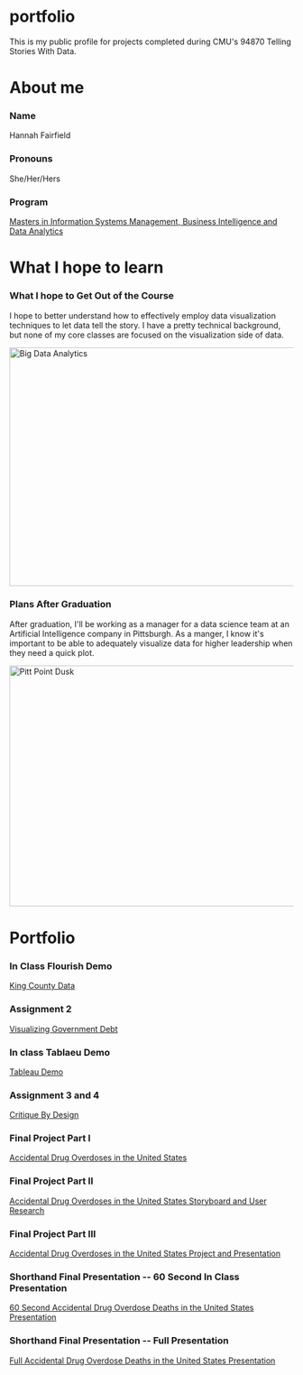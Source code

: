 # portfolio
This is my public profile for projects completed during CMU's 94870 Telling Stories With Data.

# About me
### Name
Hannah Fairfield
### Pronouns
She/Her/Hers
### Program
[Masters in Information Systems Management, Business Intelligence and Data Analytics](https://www.heinz.cmu.edu/programs/information-systems-management-master/bida)


# What I hope to learn
### What I hope to Get Out of the Course
I hope to better understand how to effectively employ data visualization techniques to let data tell the story. I have a pretty technical background, but none of my core classes are focused on the visualization side of data.

<a data-flickr-embed="true" href="https://www.flickr.com/photos/154327684@N05/47489033841" title="Big Data Analytics"><img src="https://live.staticflickr.com/7882/47489033841_c5acbe0779_z.jpg" width="640" height="423" alt="Big Data Analytics"></a><script async src="//embedr.flickr.com/assets/client-code.js" charset="utf-8"></script>

### Plans After Graduation
After graduation, I'll be working as a manager for a data science team at an Artificial Intelligence company in Pittsburgh. As a manger, I know it's important to be able to adequately visualize data for higher leadership when they need a quick plot. 

<a data-flickr-embed="true" href="https://www.flickr.com/photos/matthewpaulson/8619990519/in/photostream/" title="Pitt Point Dusk"><img src="https://live.staticflickr.com/8400/8619990519_48f5cef53b_z.jpg" width="640" height="427" alt="Pitt Point Dusk"></a><script async src="//embedr.flickr.com/assets/client-code.js" charset="utf-8"></script>

# Portfolio

### In Class Flourish Demo

[King County Data](https://fairfieldhannah.github.io/portfolio/KingCountyDemo.html)

### Assignment 2
[Visualizing Government Debt](/dataviz2.md)

### In class Tablaeu Demo
[Tableau Demo](https://fairfieldhannah.github.io/portfolio/tableauDemo.html)

### Assignment 3 and 4
[Critique By Design](https://fairfieldhannah.github.io/portfolio/assignment3and4.html)

### Final Project Part I
[Accidental Drug Overdoses in the United States](https://fairfieldhannah.github.io/portfolio/finalproject1.html)

### Final Project Part II
[Accidental Drug Overdoses in the United States Storyboard and User Research](https://fairfieldhannah.github.io/portfolio/finalproject2.html)

### Final Project Part III
[Accidental Drug Overdoses in the United States Project and Presentation](https://fairfieldhannah.github.io/portfolio/finalproject3.html)

### Shorthand Final Presentation -- 60 Second In Class Presentation
[60 Second Accidental Drug Overdose Deaths in the United States Presentation](https://preview.shorthand.com/MgqHZkLE9hEiic6x)

### Shorthand Final Presentation -- Full Presentation
[Full Accidental Drug Overdose Deaths in the United States Presentation](https://preview.shorthand.com/62iYcOHEFVMs0YGy)

